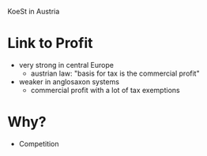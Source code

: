 KoeSt in Austria

# Link to Profit
- very strong in central Europe
	- austrian law: "basis for tax is the commercial profit"
- weaker in anglosaxon systems
	- commercial profit with a lot of tax exemptions

# Why?
- Competition
